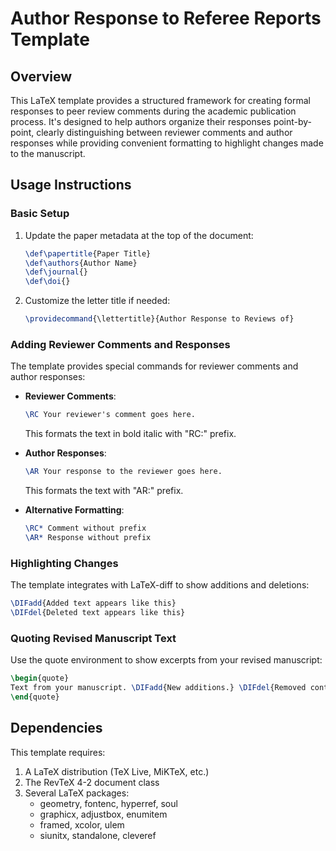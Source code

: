 # Author Response to Referee Reports Template

## Overview

This LaTeX template provides a structured framework for creating formal responses to peer review comments during the academic publication process. It's designed to help authors organize their responses point-by-point, clearly distinguishing between reviewer comments and author responses while providing convenient formatting to highlight changes made to the manuscript.

## Usage Instructions

### Basic Setup

1. Update the paper metadata at the top of the document:
   ```latex
   \def\papertitle{Paper Title}
   \def\authors{Author Name}
   \def\journal{}
   \def\doi{}
   ```

2. Customize the letter title if needed:
   ```latex
   \providecommand{\lettertitle}{Author Response to Reviews of}
   ```

### Adding Reviewer Comments and Responses

The template provides special commands for reviewer comments and author responses:

- **Reviewer Comments**:
  ```latex
  \RC Your reviewer's comment goes here.
  ```
  This formats the text in bold italic with "RC:" prefix.

- **Author Responses**:
  ```latex
  \AR Your response to the reviewer goes here.
  ```
  This formats the text with "AR:" prefix.

- **Alternative Formatting**:
  ```latex
  \RC* Comment without prefix
  \AR* Response without prefix
  ```

### Highlighting Changes

The template integrates with LaTeX-diff to show additions and deletions:

```latex
\DIFadd{Added text appears like this}
\DIFdel{Deleted text appears like this}
```

### Quoting Revised Manuscript Text

Use the quote environment to show excerpts from your revised manuscript:

```latex
\begin{quote}
Text from your manuscript. \DIFadd{New additions.} \DIFdel{Removed content.}
\end{quote}
```

## Dependencies

This template requires:
1. A LaTeX distribution (TeX Live, MiKTeX, etc.)
2. The RevTeX 4-2 document class
3. Several LaTeX packages:
   - geometry, fontenc, hyperref, soul
   - graphicx, adjustbox, enumitem
   - framed, xcolor, ulem
   - siunitx, standalone, cleveref

